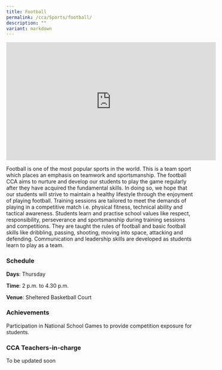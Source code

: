 ```yaml
---
title: Football
permalink: /cca/Sports/football/
description: ""
variant: markdown
---
```

<center><iframe width="560" height="315" src="https://www.youtube.com/embed/HfpW5vgAs8Y" title="Football" frameborder="0" allow="accelerometer; autoplay; clipboard-write; encrypted-media; gyroscope; picture-in-picture" allowfullscreen=""></iframe></center>

Football is one of the most popular sports in the world. This is a team sport which places an emphasis on teamwork and sportsmanship. The football CCA aims to nurture and develop our students to play the game regularly after they have acquired the fundamental skills. In doing so, we hope that our students will strive to maintain a healthy lifestyle through the enjoyment of playing football. Training sessions are tailored to meet the demands of playing in a competitive match i.e. physical fitness, technical ability and tactical awareness. Students learn and practise school values like respect, responsibility, perseverance and sportsmanship during training sessions and competitions. They are taught the rules of football and basic football skills like dribbling, passing, shooting, moving into space, attacking and defending. Communication and leadership skills are developed as students learn to play as a team.

  

### Schedule

**Days**: Thursday

**Time**: 2 p.m. to 4.30 p.m.

**Venue**: Sheltered Basketball Court

  

### Achievements

Participation in National School Games to provide competition exposure for students.  
  

### CCA Teachers-in-charge

To be updated soon